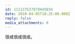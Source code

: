 ```yaml
---
id: 111137527879445034
date: 2010-04-05T18:25:00.000Z
reply: false
media_attachments: 0
---
```


很咸很咸很咸。 

